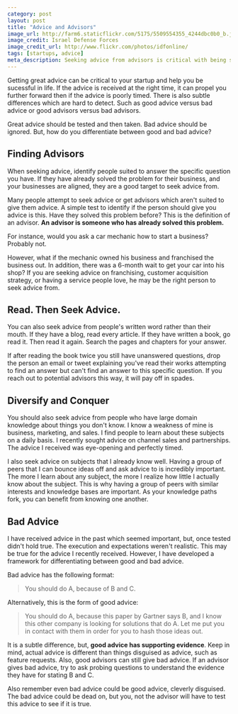```yaml
---
category: post
layout: post
title: "Advice and Advisors"
image_url: http://farm6.staticflickr.com/5175/5509554355_4244dbc0b0_b.jpg
image_credit: Israel Defense Forces
image_credit_url: http://www.flickr.com/photos/idfonline/
tags: [startups, advice]
meta_description: Seeking advice from advisors is critical with being successful. But how do you identify good advice from bad?
---
```


Getting great advice can be critical to your startup and help you be sucessful in life. If the advice is received at the right time, it can propel you further forward then if the advice is poorly timed. There is also subtle differences which are hard to detect. Such as good advice versus bad advice or good advisors versus bad advisors.

Great advice should be tested and then taken. Bad advice should be ignored. But, how do you differentiate between good and bad advice?

## Finding Advisors

When seeking advice, identify people suited to answer the specific question you have. If they have already solved the problem for their business, and your businesses are aligned, they are a good target to seek advice from.

Many people attempt to seek advice or get advisors which aren't suited to give them advice. A simple test to identify if the person should give you advice is this. Have they solved this problem before? This is the definition of an advisor. __An advisor is someone who has already solved this problem.__

For instance, would you ask a car mechanic how to start a business? Probably not.

However, what if the mechanic owned his business and franchised the business out. In addition, there was a 6-month wait to get your car into his shop? If you are seeking advice on franchising, customer acquisition strategy, or having a service people love, he may be the right person to seek advice from.

## Read. Then Seek Advice.

You can also seek advice from people's written word rather than their mouth. If they have a blog, read every article. If they have written a book, go read it. Then read it again. Search the pages and chapters for your answer.

If after reading the book twice you still have unanswered questions, drop the person an email or tweet explaining you've read their works attempting to find an answer but can't find an answer to this specific question. If you reach out to potential advisors this way, it will pay off in spades.

## Diversify and Conquer

You should also seek advice from people who have large domain knowledge about things you don't know. I know a weakness of mine is business, marketing, and sales. I find people to learn about these subjects on a daily basis. I recently sought advice on channel sales and partnerships. The advice I received was eye-opening and perfectly timed.

I also seek advice on subjects that I already know well. Having a group of peers that I can bounce ideas off and ask advice to is incredibly important. The more I learn about any subject, the more I realize how little I actually know about the subject. This is why having a group of peers with similar interests and knowledge bases are important. As your knowledge paths fork, you can benefit from knowing one another.

## Bad Advice

I have received advice in the past which seemed important, but, once tested didn't hold true. The execution and expectations weren't realistic. This may be true for the advice I recently received. However, I have developed a framework for differentiating between good and bad advice.

Bad advice has the following format:
> You should do A, because of B and C.

Alternatively, this is the form of good advice:
> You should do A, because this paper by Gartner says B, and I know this other company is looking for solutions that do A. Let me put you in contact with them in order for you to hash those ideas out.

It is a subtle difference, but, __good advice has supporting evidence__. Keep in mind, actual advice is different than things disguised as advice, such as feature requests. Also, good advisors can still give bad advice. If an advisor gives bad advice, try to ask probing questions to understand the evidence they have for stating B and C. 

Also remember even bad advice could be good advice, cleverly disguised. The bad advice could be dead on, but you, not the advisor will have to test this advice to see if it is true.